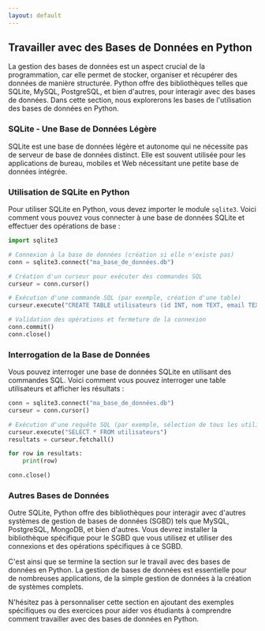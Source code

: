 ```yaml
---
layout: default
---
```

## Travailler avec des Bases de Données en Python

La gestion des bases de données est un aspect crucial de la programmation, car elle permet de stocker, organiser et récupérer des données de manière structurée. Python offre des bibliothèques telles que SQLite, MySQL, PostgreSQL, et bien d'autres, pour interagir avec des bases de données. Dans cette section, nous explorerons les bases de l'utilisation des bases de données en Python.

### SQLite - Une Base de Données Légère

SQLite est une base de données légère et autonome qui ne nécessite pas de serveur de base de données distinct. Elle est souvent utilisée pour les applications de bureau, mobiles et Web nécessitant une petite base de données intégrée.

### Utilisation de SQLite en Python

Pour utiliser SQLite en Python, vous devez importer le module `sqlite3`. Voici comment vous pouvez vous connecter à une base de données SQLite et effectuer des opérations de base :

```python
import sqlite3

# Connexion à la base de données (création si elle n'existe pas)
conn = sqlite3.connect("ma_base_de_données.db")

# Création d'un curseur pour exécuter des commandes SQL
curseur = conn.cursor()

# Exécution d'une commande SQL (par exemple, création d'une table)
curseur.execute("CREATE TABLE utilisateurs (id INT, nom TEXT, email TEXT)")

# Validation des opérations et fermeture de la connexion
conn.commit()
conn.close()
```
### Interrogation de la Base de Données
Vous pouvez interroger une base de données SQLite en utilisant des commandes SQL. Voici comment vous pouvez interroger une table utilisateurs et afficher les résultats :

```python
conn = sqlite3.connect("ma_base_de_données.db")
curseur = conn.cursor()

# Exécution d'une requête SQL (par exemple, sélection de tous les utilisateurs)
curseur.execute("SELECT * FROM utilisateurs")
resultats = curseur.fetchall()

for row in resultats:
    print(row)

conn.close()
```
### Autres Bases de Données
Outre SQLite, Python offre des bibliothèques pour interagir avec d'autres systèmes de gestion de bases de données (SGBD) tels que MySQL, PostgreSQL, MongoDB, et bien d'autres. Vous devrez installer la bibliothèque spécifique pour le SGBD que vous utilisez et utiliser des connexions et des opérations spécifiques à ce SGBD.

C'est ainsi que se termine la section sur le travail avec des bases de données en Python. La gestion de bases de données est essentielle pour de nombreuses applications, de la simple gestion de données à la création de systèmes complets.

N'hésitez pas à personnaliser cette section en ajoutant des exemples spécifiques ou des exercices pour aider vos étudiants à comprendre comment travailler avec des bases de données en Python.





